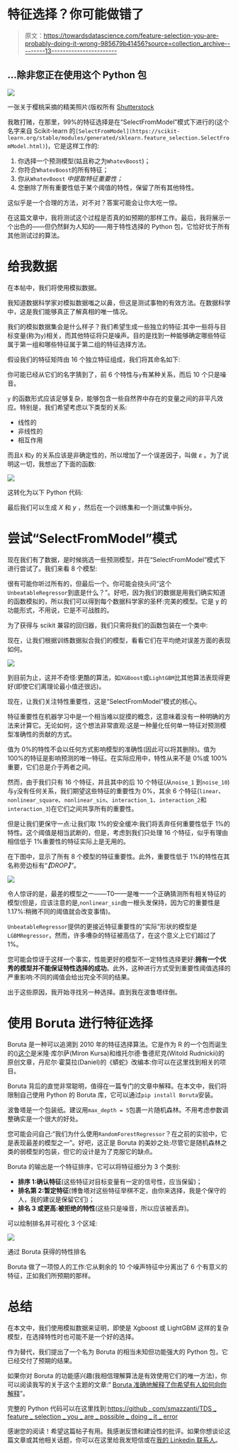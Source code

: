 # 特征选择？你可能做错了

> 原文：<https://towardsdatascience.com/feature-selection-you-are-probably-doing-it-wrong-985679b41456?source=collection_archive---------13----------------------->

## …除非您正在使用这个 Python 包

![](img/6c4ab3b2b14ee6ac5726bcf5c32920aa.png)

一张关于樱桃采摘的精美照片(版权所有 [Shutterstock](https://www.shutterstock.com/image-photo/female-hand-picking-red-cherry-isolated-533345503)

我敢打赌，在那里，99%的特征选择是在“SelectFromModel”模式下进行的(这个名字来自 Scikit-learn 的`[SelectFromModel](https://scikit-learn.org/stable/modules/generated/sklearn.feature_selection.SelectFromModel.html)`)，它是这样工作的:

1.  你选择一个预测模型(姑且称之为`WhatevBoost`)；
2.  你符合`WhatevBoost`的所有特征；
3.  你从`WhatevBoost` *中提取特征重要性；*
4.  您删除了所有重要性低于某个阈值的特性，保留了所有其他特性。

这似乎是一个合理的方法，对不对？答案可能会让你大吃一惊。

在这篇文章中，我将测试这个过程是否真的如预期的那样工作。最后，我将展示一个出色的——但仍然鲜为人知的——用于特性选择的 Python 包，它恰好优于所有其他测试过的算法。

# 给我数据

在本帖中，我们将使用模拟数据。

我知道数据科学家对模拟数据嗤之以鼻，但这是测试事物的有效方法。在数据科学中，这是我们能够真正了解真相的唯一情况。

我们的模拟数据集会是什么样子？我们希望生成一些独立的特征:其中一些将与目标变量(称为`y`)相关，而其他特征将只是噪声。目的是找到一种能够确定哪些特征属于第一组和哪些特征属于第二组的特征选择方法。

假设我们的特征矩阵由 16 个独立特征组成，我们将其命名如下:

你可能已经从它们的名字猜到了，前 6 个特性与`y`有某种关系，而后 10 个只是噪音。

`y` 的函数形式应该足够复杂，能够包含一些自然界中存在的变量之间的非平凡效应。特别是，我们希望考虑以下类型的关系:

*   线性的
*   非线性的
*   相互作用

而且`X` 和`y` 的关系应该是非确定性的，所以增加了一个误差因子，叫做 *ε* 。为了说明这一切，我想出了下面的函数:

![](img/a06f8d67368050b37cb2c3c968d1d2c0.png)

这转化为以下 Python 代码:

最后我们可以生成 *X* 和 *y* ，然后在一个训练集和一个测试集中拆分。

# 尝试“SelectFromModel”模式

现在我们有了数据，是时候挑选一些预测模型，并在“SelectFromModel”模式下进行尝试了。我们来看 8 个模型:

很有可能你听过所有的，但最后一个。你可能会挠头问“这个`UnbeatableRegressor`到底是什么？”。好吧，因为我们的数据是用我们确实知道的函数模拟的，所以我们可以得到每个数据科学家的圣杯:完美的模型。它是 y 的功能形式，不用说，它是不可战胜的。

为了获得与 scikit 兼容的回归器，我们只需将我们的函数包装在一个类中:

现在，让我们根据训练数据拟合我们的模型，看看它们在平均绝对误差方面的表现如何。

![](img/baa5fb18f25de47e0420b5832c849a6a.png)

到目前为止，这并不奇怪:更酷的算法，如`XGBoost`或`LightGBM`比其他算法表现得更好(即使它们离理论最小值还很远)。

现在，让我们关注特性重要性，这是“SelectFromModel”模式的核心。

特征重要性在机器学习中是一个相当难以捉摸的概念，这意味着没有一种明确的方法来计算它。无论如何，这个想法非常直观:这是一种量化任何单一特征对预测模型准确性的贡献的方式。

值为 0%的特性不会以任何方式影响模型的准确性(因此可以将其删除)。值为 100%的特征是影响预测的唯一特征。在实际应用中，特性从来不是 0%或 100%重要，它们总是介于两者之间。

然而，由于我们只有 16 个特征，并且其中的后 10 个特征(从`noise_1` 到`noise_10`)与`y`没有任何关系，我们期望这些特征的重要性为 0%，其余 6 个特征(`linear`、`nonlinear_square`、`nonlinear_sin`、`interaction_1`、`interaction_2`和`interaction_3`)在它们之间共享所有的重要性。

但是让我们更保守一点:让我们取 1%的安全缓冲:我们将丢弃任何重要性低于 1%的特性。这个阈值是相当武断的，但是，考虑到我们只处理 16 个特征，似乎有理由相信低于 1%重要性的特征实际上是无用的。

在下图中，显示了所有 8 个模型的特征重要性。此外，重要性低于 1%的特性在其名称旁边标有“*【DROP】”*。

![](img/befef0dd97d6f2ef2750cc9b96eb565d.png)

令人惊讶的是，最差的模型之一——T0——是唯一一个正确猜测所有相关特征的模型(但是，应该注意的是,`nonlinear_sin`由一根头发保持，因为它的重要性是 1.17%:稍微不同的阈值就会改变事情)。

`UnbeatableRegressor`提供的更接近特征重要性的“实际”形状的模型是`LGBMRegressor`，然而，许多嘈杂的特征被高估了，在这个意义上它们超过了 1%。

您可能会惊讶于这样一个事实，性能更好的模型不一定特性选择更好:**拥有一个优秀的模型并不能保证特性选择的成功**。此外，这种进行方式受到重要性阈值选择的严重影响:不同的阈值会给出完全不同的结果。

出于这些原因，我开始寻找另一种选择。直到我在波鲁塔绊倒。

# 使用 Boruta 进行特征选择

Boruta 是一种可以追溯到 2010 年的特征选择算法。它是作为 R 的一个包而诞生的([)这个](https://www.jstatsoft.org/article/view/v036i11)是米隆·库尔萨(Miron Kursa)和维托尔德·鲁德尼克(Witold Rudnickii)的原创文章，丹尼尔·霍莫拉(Daniel)的《蟒蛇》改编本:你可以在这里找到相关的项目。

Boruta 背后的直觉非常聪明，值得在一篇专门的文章中解释。在本文中，我们将限制自己使用 Python 的 Boruta 库，它可以通过`pip install Boruta`安装。

波鲁塔是一个包装纸。建议用`max_depth = 5`包裹一片随机森林。不用考虑参数调整确实是一个很大的好处。

您可能会问自己:“我们为什么使用`RandomForestRegressor`？在之前的实验中，它是表现最差的模型之一”。好吧，这正是 Boruta 的美妙之处:尽管它是随机森林之类的弱模型的包装，但它的设计是为了克服它的缺点。

Boruta 的输出是一个特征排序，它可以将特征细分为 3 个类别:

*   **排序 1:确认特征**(这些特征对目标变量有一定的信号性，应当保留)；
*   **排名第 2:暂定特征**(博鲁塔对这些特征举棋不定，由你来选择，我是个保守的人，我的建议是保留它们)；
*   **排名 3 或更高:被拒绝的特性**(这些只是噪音，所以应该被丢弃)。

可以绘制排名并可视化 3 个区域:

![](img/cb8da1af22ba653c7730649e82a73f91.png)

通过 Boruta 获得的特性排名

Boruta 做了一项惊人的工作:它从剩余的 10 个噪声特征中分离出了 6 个有意义的特征，正如我们所预期的那样。

# 总结

在本文中，我们使用模拟数据来证明，即使是 Xgboost 或 LightGBM 这样的复杂模型，在选择特性时也可能不是一个好的选择。

作为替代，我们提出了一个名为 Boruta 的相当未知但功能强大的 Python 包，它已经交付了预期的结果。

如果你对 Boruta 的功能感兴趣(我相信理解算法是有效使用它们的唯一方法)，你可以阅读我写的关于这个主题的文章:“ [Boruta 准确地解释了你希望有人如何向你解释](/boruta-explained-the-way-i-wish-someone-explained-it-to-me-4489d70e154a)”。

完整的 Python 代码可以在这里找到:[https://github . com/smazzanti/TDS _ feature _ selection _ you _ are _ possible _ doing _ it _ error](https://github.com/smazzanti/tds_feature_selection_you_are_probably_doing_it_wrong)

感谢您的阅读！希望这篇帖子有用。我感谢反馈和建设性的批评。如果你想谈论这篇文章或其他相关话题，你可以在这里给我发短信或在[我的 Linkedin 联系人](https://www.linkedin.com/in/samuelemazzanti/)。